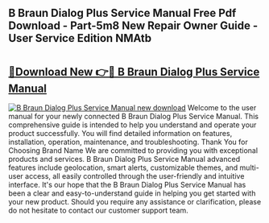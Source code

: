 ## B Braun Dialog Plus Service Manual Free Pdf Download - Part-5m8 New Repair Owner Guide - User Service Edition NMAtb

# <h2><a href="http://bc28712.oget.top/?id=B+Braun+Dialog+Plus+Service+Manual">🔗Download New 👉🔴 B Braun Dialog Plus Service Manual</a></h2>

[![B Braun Dialog Plus Service Manual new download](https://i.imgur.com/5g1atiW.png)](http://bc28712.oget.top/?id=B+Braun+Dialog+Plus+Service+Manual)
Welcome to the user manual for your newly connected B Braun Dialog Plus Service Manual. This comprehensive guide is intended to help you understand and operate your product successfully. You will find detailed information on features, installation, operation, maintenance, and troubleshooting. Thank You for Choosing Brand Name We are committed to providing you with exceptional products and services. B Braun Dialog Plus Service Manual advanced features include geolocation, smart alerts, customizable themes, and multi-user access, all easily controlled through the user-friendly and intuitive interface. It's our hope that the B Braun Dialog Plus Service Manual has been a clear and easy-to-understand guide in helping you get started with your new product. Should you require any assistance or clarification, please do not hesitate to contact our customer support team.
